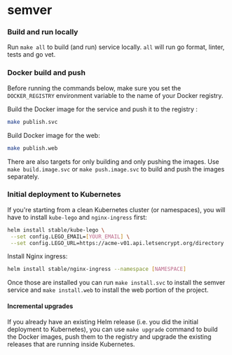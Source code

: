 # semver

### Build and run locally

Run `make all` to build (and run) service locally. `all` will run go format,
linter, tests and go vet.

### Docker build and push

Before running the commands below, make sure you set the `DOCKER_REGISTRY`
environment variable to the name of your Docker registry.

Build the Docker image for the service and push it to the registry :

```bash
make publish.svc
```

Build Docker image for the web:

```bash
make publish.web
```

There are also targets for only building and only pushing the images. Use
`make build.image.svc` or `make push.image.svc` to build and push the images
separately.

### Initial deployment to Kubernetes

If you're starting from a clean Kubernetes cluster (or namespaces), you will
have to install `kube-lego` and `nginx-ingress` first:

```bash
helm install stable/kube-lego \
 --set config.LEGO_EMAIL=[YOUR_EMAIL] \
 --set config.LEGO_URL=https://acme-v01.api.letsencrypt.org/directory
```

Install Nginx ingress:

```bash
helm install stable/nginx-ingress --namespace [NAMESPACE]
```

Once those are installed you can run `make install.svc` to install the semver
service and `make install.web` to install the web portion of the project.

#### Incremental upgrades

If you already have an existing Helm release (i.e. you did the initial
deployment to Kubernetes), you can use `make upgrade` command to build the
Docker images, push them to the registry and upgrade the existing releases that
are running inside Kubernetes.
